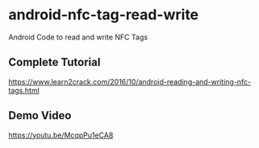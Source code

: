 # android-nfc-tag-read-write
Android Code to read and write NFC Tags

## Complete Tutorial

https://www.learn2crack.com/2016/10/android-reading-and-writing-nfc-tags.html

## Demo Video

https://youtu.be/McqpPu1eCA8

